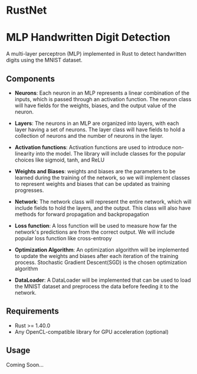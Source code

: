 # RustNet
# MLP Handwritten Digit Detection

A multi-layer perceptron (MLP) implemented in Rust to detect handwritten digits using the MNIST dataset.

## Components

- **Neurons**: Each neuron in an MLP represents a linear combination of the inputs, which is passed through an activation function. The neuron class will have fields for the weights, biases, and the output value of the neuron.

- **Layers**: The neurons in an MLP are organized into layers, with each layer having a set of neurons. The layer class will have fields to hold a collection of neurons and the number of neurons in the layer.

- **Activation functions**: Activation functions are used to introduce non-linearity into the model. The library will include classes for the popular choices like sigmoid, tanh, and ReLU

- **Weights and Biases**: weights and biases are the parameters to be learned during the training of the network, so we will implement classes to represent weights and biases that can be updated as training progresses.

- **Network**: The network class will represent the entire network, which will include fields to hold the layers, and the output. This class will also have methods for forward propagation and backpropagation

- **Loss function**: A loss function will be used to measure how far the network's predictions are from the correct output. We will include popular loss function like cross-entropy 

- **Optimization Algorithm**: An optimization algorithm will be implemented to update the weights and biases after each iteration of the training process. Stochastic Gradient Descent(SGD) is the chosen optimization algorithm

- **DataLoader**: A DataLoader will be implemented that can be used to load the MNIST dataset and preprocess the data before feeding it to the network.

## Requirements
- Rust >= 1.40.0
- Any OpenCL-compatible library for GPU acceleration (optional)

## Usage

Coming Soon...

